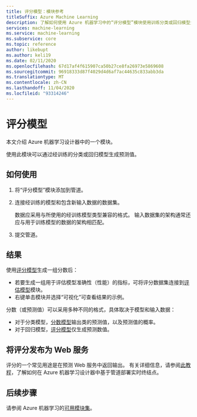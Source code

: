 ```yaml
---
title: 评分模型：模块参考
titleSuffix: Azure Machine Learning
description: 了解如何使用 Azure 机器学习中的“评分模型”模块使用训练分类或回归模型生成预测值。
services: machine-learning
ms.service: machine-learning
ms.subservice: core
ms.topic: reference
author: likebupt
ms.author: keli19
ms.date: 02/11/2020
ms.openlocfilehash: 67d17af4f615907ca50b27ce8fa26973e5869608
ms.sourcegitcommit: 96918333d87f4029d4d6af7ac44635c833abb3da
ms.translationtype: MT
ms.contentlocale: zh-CN
ms.lasthandoff: 11/04/2020
ms.locfileid: "93314246"
---
```

# <a name="score-model"></a>评分模型

本文介绍 Azure 机器学习设计器中的一个模块。

使用此模块可以通过经训练的分类或回归模型生成预测值。

## <a name="how-to-use"></a>如何使用

1. 将“评分模型”模块添加到管道。

2. 连接经训练的模型和包含新输入数据的数据集。 

    数据应采用与所使用的经训练模型类型兼容的格式。 输入数据集的架构通常还应与用于训练模型的数据的架构相匹配。

3. 提交管道。

## <a name="results"></a>结果

使用[评分模型](./score-model.md)生成一组分数后：

+ 若要生成一组用于评估模型准确性（性能）的指标，可将评分数据集连接到[评估模型](./evaluate-model.md)模块。 
+ 右键单击模块并选择“可视化”可查看结果的示例。
<!-- + To Save the results to a dataset. -->

分数（或预测值）可以采用多种不同的格式，具体取决于模型和输入数据：

- 对于分类模型，[分数模型](./score-model.md)输出类的预测值，以及预测值的概率。
- 对于回归模型，[评分模型](./score-model.md)仅生成预测数值。


## <a name="publish-scores-as-a-web-service"></a>将评分发布为 Web 服务

评分的一个常见用途是在预测 Web 服务中返回输出。 有关详细信息，请参阅[此教程](../tutorial-designer-automobile-price-deploy.md)，了解如何在 Azure 机器学习设计器中基于管道部署实时终结点。

## <a name="next-steps"></a>后续步骤

请参阅 Azure 机器学习的[可用模块集](module-reference.md)。